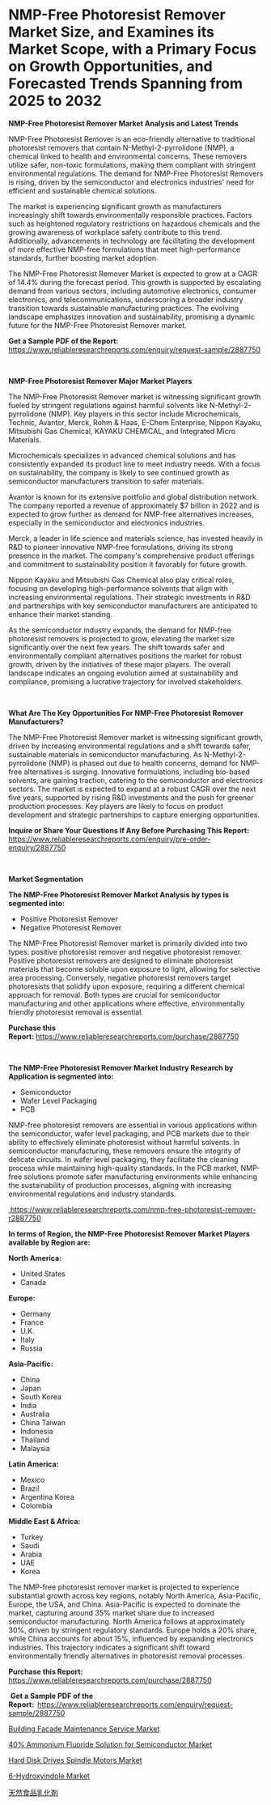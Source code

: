 <p><h1>NMP-Free Photoresist Remover Market Size, and Examines its Market Scope, with a Primary Focus on Growth Opportunities, and Forecasted Trends Spanning from 2025 to 2032</h1></p><p><strong>NMP-Free Photoresist Remover Market Analysis and Latest Trends</strong></p>
<p><p>NMP-Free Photoresist Remover is an eco-friendly alternative to traditional photoresist removers that contain N-Methyl-2-pyrrolidone (NMP), a chemical linked to health and environmental concerns. These removers utilize safer, non-toxic formulations, making them compliant with stringent environmental regulations. The demand for NMP-Free Photoresist Removers is rising, driven by the semiconductor and electronics industries' need for efficient and sustainable chemical solutions.</p><p>The market is experiencing significant growth as manufacturers increasingly shift towards environmentally responsible practices. Factors such as heightened regulatory restrictions on hazardous chemicals and the growing awareness of workplace safety contribute to this trend. Additionally, advancements in technology are facilitating the development of more effective NMP-free formulations that meet high-performance standards, further boosting market adoption.</p><p>The NMP-Free Photoresist Remover Market is expected to grow at a CAGR of 14.4% during the forecast period. This growth is supported by escalating demand from various sectors, including automotive electronics, consumer electronics, and telecommunications, underscoring a broader industry transition towards sustainable manufacturing practices. The evolving landscape emphasizes innovation and sustainability, promising a dynamic future for the NMP-Free Photoresist Remover market.</p></p>
<p><strong>Get a Sample PDF of the Report:&nbsp;</strong> <a href="https://www.reliableresearchreports.com/enquiry/request-sample/2887750?utm_campaign=48&utm_medium=2&utm_source=Github&utm_content=ia&utm_term=14032025&utm_id=nmp-free-photoresist-remover">https://www.reliableresearchreports.com/enquiry/request-sample/2887750</a></p>
<p>&nbsp;</p>
<p><strong>NMP-Free Photoresist Remover Major Market Players</strong></p>
<p><p>The NMP-Free Photoresist Remover market is witnessing significant growth fueled by stringent regulations against harmful solvents like N-Methyl-2-pyrrolidone (NMP). Key players in this sector include Microchemicals, Technic, Avantor, Merck, Rohm & Haas, E-Chem Enterprise, Nippon Kayaku, Mitsubishi Gas Chemical, KAYAKU CHEMICAL, and Integrated Micro Materials.</p><p>Microchemicals specializes in advanced chemical solutions and has consistently expanded its product line to meet industry needs. With a focus on sustainability, the company is likely to see continued growth as semiconductor manufacturers transition to safer materials. </p><p>Avantor is known for its extensive portfolio and global distribution network. The company reported a revenue of approximately $7 billion in 2022 and is expected to grow further as demand for NMP-free alternatives increases, especially in the semiconductor and electronics industries.</p><p>Merck, a leader in life science and materials science, has invested heavily in R&D to pioneer innovative NMP-free formulations, driving its strong presence in the market. The company's comprehensive product offerings and commitment to sustainability position it favorably for future growth.</p><p>Nippon Kayaku and Mitsubishi Gas Chemical also play critical roles, focusing on developing high-performance solvents that align with increasing environmental regulations. Their strategic investments in R&D and partnerships with key semiconductor manufacturers are anticipated to enhance their market standing.</p><p>As the semiconductor industry expands, the demand for NMP-free photoresist removers is projected to grow, elevating the market size significantly over the next few years. The shift towards safer and environmentally compliant alternatives positions the market for robust growth, driven by the initiatives of these major players. The overall landscape indicates an ongoing evolution aimed at sustainability and compliance, promising a lucrative trajectory for involved stakeholders.</p></p>
<p>&nbsp;</p>
<p><strong>What Are The Key Opportunities For NMP-Free Photoresist Remover Manufacturers?</strong></p>
<p><p>The NMP-Free Photoresist Remover market is witnessing significant growth, driven by increasing environmental regulations and a shift towards safer, sustainable materials in semiconductor manufacturing. As N-Methyl-2-pyrrolidone (NMP) is phased out due to health concerns, demand for NMP-free alternatives is surging. Innovative formulations, including bio-based solvents, are gaining traction, catering to the semiconductor and electronics sectors. The market is expected to expand at a robust CAGR over the next five years, supported by rising R&D investments and the push for greener production processes. Key players are likely to focus on product development and strategic partnerships to capture emerging opportunities.</p></p>
<p><strong>Inquire or Share Your Questions If Any Before Purchasing This Report:</strong> <a href="https://www.reliableresearchreports.com/enquiry/pre-order-enquiry/2887750?utm_campaign=48&utm_medium=2&utm_source=Github&utm_content=ia&utm_term=14032025&utm_id=nmp-free-photoresist-remover">https://www.reliableresearchreports.com/enquiry/pre-order-enquiry/2887750</a></p>
<p>&nbsp;</p>
<p><strong>Market Segmentation</strong></p>
<p><strong>The NMP-Free Photoresist Remover Market Analysis by types is segmented into:</strong></p>
<p><ul><li>Positive Photoresist Remover</li><li>Negative Photoresist Remover</li></ul></p>
<p><p>The NMP-Free Photoresist Remover market is primarily divided into two types: positive photoresist remover and negative photoresist remover. Positive photoresist removers are designed to eliminate photoresist materials that become soluble upon exposure to light, allowing for selective area processing. Conversely, negative photoresist removers target photoresists that solidify upon exposure, requiring a different chemical approach for removal. Both types are crucial for semiconductor manufacturing and other applications where effective, environmentally friendly photoresist removal is essential.</p></p>
<p><strong>Purchase this Report:&nbsp;</strong><a href="https://www.reliableresearchreports.com/purchase/2887750?utm_campaign=48&utm_medium=2&utm_source=Github&utm_content=ia&utm_term=14032025&utm_id=nmp-free-photoresist-remover">https://www.reliableresearchreports.com/purchase/2887750</a></p>
<p>&nbsp;</p>
<p><strong>The NMP-Free Photoresist Remover Market Industry Research by Application is segmented into:</strong></p>
<p><ul><li>Semiconductor</li><li>Wafer Level Packaging</li><li>PCB</li></ul></p>
<p><p>NMP-free photoresist removers are essential in various applications within the semiconductor, wafer level packaging, and PCB markets due to their ability to effectively eliminate photoresist without harmful solvents. In semiconductor manufacturing, these removers ensure the integrity of delicate circuits. In wafer level packaging, they facilitate the cleaning process while maintaining high-quality standards. In the PCB market, NMP-free solutions promote safer manufacturing environments while enhancing the sustainability of production processes, aligning with increasing environmental regulations and industry standards.</p></p>
<p><a href="https://www.reliableresearchreports.com/nmp-free-photoresist-remover-r2887750?utm_campaign=48&utm_medium=2&utm_source=Github&utm_content=ia&utm_term=14032025&utm_id=nmp-free-photoresist-remover">&nbsp;https://www.reliableresearchreports.com/nmp-free-photoresist-remover-r2887750</a></p>
<p><strong>In terms of Region, the NMP-Free Photoresist Remover Market Players available by Region are:</strong></p>
<p>
    <p> <strong> North America: </strong>
        <ul>
            <li>United States</li>
            <li>Canada</li>
        </ul>
        </p> 
    <p> <strong> Europe: </strong>
        <ul>
            <li>Germany</li>
            <li>France</li>
            <li>U.K.</li>
            <li>Italy</li>
            <li>Russia</li>
        </ul>
        </p> 
    <p> <strong> Asia-Pacific: </strong>
        <ul>
            <li>China</li>
            <li>Japan</li>
            <li>South Korea</li>
            <li>India</li>
            <li>Australia</li>
            <li>China Taiwan</li>
            <li>Indonesia</li>
            <li>Thailand</li>
            <li>Malaysia</li>
        </ul>
        </p> 
    <p> <strong> Latin America: </strong>
        <ul>
            <li>Mexico</li>
            <li>Brazil</li>
            <li>Argentina Korea</li>
            <li>Colombia</li>
        </ul>
        </p> 
    <p> <strong> Middle East & Africa: </strong>
        <ul>
            <li>Turkey</li>
            <li>Saudi</li>
            <li>Arabia</li>
            <li>UAE</li>
            <li>Korea</li>
        </ul>
    </p>
    </p>
<p><p>The NMP-free photoresist remover market is projected to experience substantial growth across key regions, notably North America, Asia-Pacific, Europe, the USA, and China. Asia-Pacific is expected to dominate the market, capturing around 35% market share due to increased semiconductor manufacturing. North America follows at approximately 30%, driven by stringent regulatory standards. Europe holds a 20% share, while China accounts for about 15%, influenced by expanding electronics industries. This trajectory indicates a significant shift toward environmentally friendly alternatives in photoresist removal processes.</p></p>
<p><strong>Purchase this Report: </strong><a href="https://www.reliableresearchreports.com/purchase/2887750?utm_campaign=48&utm_medium=2&utm_source=Github&utm_content=ia&utm_term=14032025&utm_id=nmp-free-photoresist-remover">https://www.reliableresearchreports.com/purchase/2887750</a></p>
<p>&nbsp;<strong>Get a Sample PDF of the Report:&nbsp;&nbsp;</strong><a href="https://www.reliableresearchreports.com/enquiry/request-sample/2887750?utm_campaign=48&utm_medium=2&utm_source=Github&utm_content=ia&utm_term=14032025&utm_id=nmp-free-photoresist-remover">https://www.reliableresearchreports.com/enquiry/request-sample/2887750</a></p>
<p><strong></strong></p>
<p><p><a href="https://github.com/snaikraso/Market-Research-Report-List-1/blob/main/building-facade-maintenance-service-market.md?utm_campaign=48&utm_medium=2&utm_source=Github&utm_content=ia&utm_term=14032025&utm_id=nmp-free-photoresist-remover">Building Facade Maintenance Service Market</a></p><p><a href="https://github.com/shimweummul/Market-Research-Report-List-1/blob/main/40-ammonium-fluoride-solution-for-semiconductor-market.md?utm_campaign=48&utm_medium=2&utm_source=Github&utm_content=ia&utm_term=14032025&utm_id=nmp-free-photoresist-remover">40% Ammonium Fluoride Solution for Semiconductor Market</a></p><p><a href="https://github.com/bauldlimle6h/Market-Research-Report-List-1/blob/main/hard-disk-drives-spindle-motors-market.md?utm_campaign=48&utm_medium=2&utm_source=Github&utm_content=ia&utm_term=14032025&utm_id=nmp-free-photoresist-remover">Hard Disk Drives Spindle Motors Market</a></p><p><a href="https://github.com/sternymkere4/Market-Research-Report-List-1/blob/main/6-hydroxyindole-market.md?utm_campaign=48&utm_medium=2&utm_source=Github&utm_content=ia&utm_term=14032025&utm_id=nmp-free-photoresist-remover">6-Hydroxyindole Market</a></p><p><a href="https://github.com/lababdou/Market-Research-Report-List-7/blob/main/931368344671.md?utm_campaign=48&utm_medium=2&utm_source=Github&utm_content=ia&utm_term=14032025&utm_id=nmp-free-photoresist-remover">天然食品乳化剤</a></p></p>